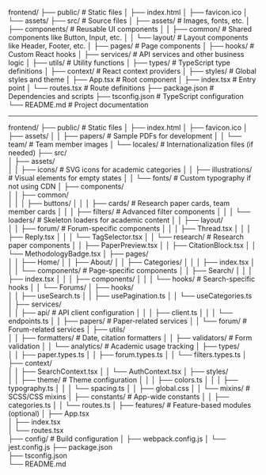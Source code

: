 frontend/
├── public/               # Static files
│   ├── index.html
│   ├── favicon.ico
│   └── assets/
├── src/                 # Source files
│   ├── assets/         # Images, fonts, etc.
│   ├── components/     # Reusable UI components
│   │   ├── common/    # Shared components like Button, Input, etc.
│   │   └── layout/    # Layout components like Header, Footer, etc.
│   ├── pages/         # Page components
│   ├── hooks/         # Custom React hooks
│   ├── services/      # API services and other business logic
│   ├── utils/         # Utility functions
│   ├── types/         # TypeScript type definitions
│   ├── context/       # React context providers
│   ├── styles/        # Global styles and theme
│   ├── App.tsx        # Root component
│   ├── index.tsx      # Entry point
│   └── routes.tsx     # Route definitions
├── package.json        # Dependencies and scripts
├── tsconfig.json      # TypeScript configuration
└── README.md          # Project documentation
__________________________________________________________________________________________

frontend/
├── public/               # Static files
│   ├── index.html
│   ├── favicon.ico
│   ├── assets/
│   │   ├── papers/      # Sample PDFs for development
│   │   └── team/        # Team member images
│   └── locales/         # Internationalization files (if needed)
├── src/                 
│   ├── assets/          
│   │   ├── icons/       # SVG icons for academic categories
│   │   ├── illustrations/ # Visual elements for empty states
│   │   └── fonts/       # Custom typography if not using CDN
│   ├── components/      
│   │   ├── common/      
│   │   │   ├── buttons/
│   │   │   ├── cards/   # Research paper cards, team member cards
│   │   │   ├── filters/ # Advanced filter components
│   │   │   └── loaders/ # Skeleton loaders for academic content
│   │   ├── layout/      
│   │   ├── forum/       # Forum-specific components
│   │   │   ├── Thread.tsx
│   │   │   ├── Reply.tsx
│   │   │   └── TagSelector.tsx
│   │   └── research/    # Research paper components
│   │       ├── PaperPreview.tsx
│   │       ├── CitationBlock.tsx
│   │       └── MethodologyBadge.tsx
│   ├── pages/           
│   │   ├── Home/
│   │   ├── About/
│   │   ├── Categories/
│   │   │   ├── index.tsx
│   │   │   └── components/ # Page-specific components
│   │   ├── Search/
│   │   │   ├── index.tsx
│   │   │   ├── components/
│   │   │   └── hooks/    # Search-specific hooks
│   │   └── Forums/
│   ├── hooks/           
│   │   ├── useSearch.ts
│   │   ├── usePagination.ts
│   │   └── useCategories.ts
│   ├── services/        
│   │   ├── api/         # API client configuration
│   │   │   ├── client.ts
│   │   │   └── endpoints.ts
│   │   ├── papers/      # Paper-related services
│   │   └── forum/       # Forum-related services
│   ├── utils/           
│   │   ├── formatters/  # Date, citation formatters
│   │   ├── validators/  # Form validation
│   │   └── analytics/   # Academic usage tracking
│   ├── types/           
│   │   ├── paper.types.ts
│   │   ├── forum.types.ts
│   │   └── filters.types.ts
│   ├── context/         
│   │   ├── SearchContext.tsx
│   │   └── AuthContext.tsx
│   ├── styles/          
│   │   ├── theme/       # Theme configuration
│   │   │   ├── colors.ts
│   │   │   ├── typography.ts
│   │   │   └── spacing.ts
│   │   ├── global.css
│   │   └── mixins/      # SCSS/CSS mixins
│   ├── constants/       # App-wide constants
│   │   ├── categories.ts
│   │   └── routes.ts
│   ├── features/        # Feature-based modules (optional)
│   ├── App.tsx         
│   ├── index.tsx       
│   └── routes.tsx      
├── config/              # Build configuration
│   ├── webpack.config.js
│   └── jest.config.js
├── package.json        
├── tsconfig.json       
└── README.md           
